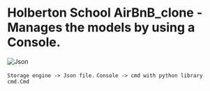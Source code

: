 # Holberton School AirBnB_clone - Manages the models by using a Console.
![Json](https://www.opc-router.de/wp-content/uploads/2020/08/was-ist-json_600x250px-1.jpg)

`Storage engine -> Json file.`
`Console -> cmd with python library cmd.Cmd`
